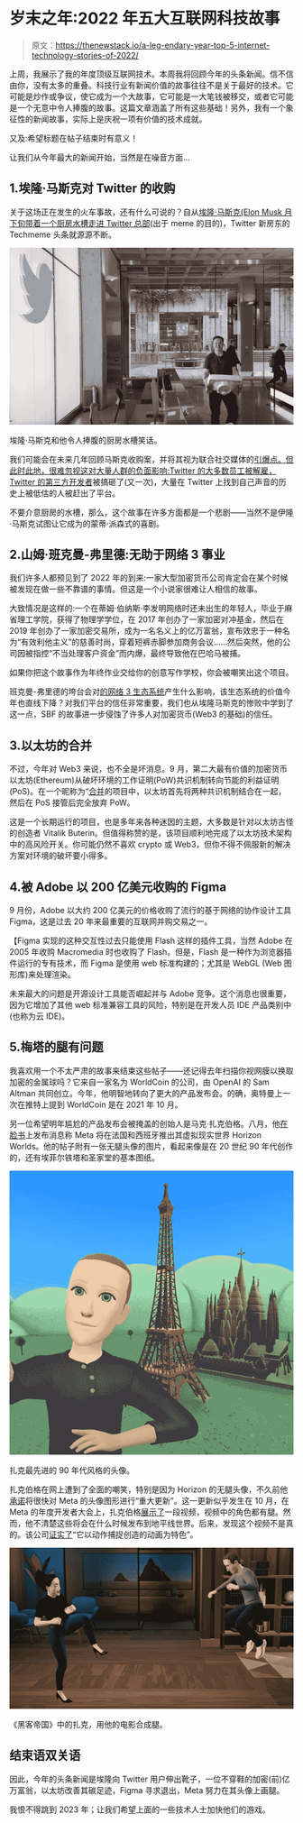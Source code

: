 # 岁末之年:2022 年五大互联网科技故事

> 原文：<https://thenewstack.io/a-leg-endary-year-top-5-internet-technology-stories-of-2022/>

上周，我展示了我的年度顶级互联网技术。本周我将回顾今年的头条新闻。信不信由你，没有太多的重叠。科技行业有新闻价值的故事往往不是关于最好的技术。它可能是炒作或争议，使它成为一个大故事，它可能是一大笔钱被移交，或者它可能是一个无意中令人捧腹的故事。这篇文章涵盖了所有这些基础！另外，我有一个象征性的新闻故事，实际上是庆祝一项有价值的技术成就。

又及:希望标题在帖子结束时有意义！

让我们从今年最大的新闻开始，当然是在噪音方面…

## 1.埃隆·马斯克对 Twitter 的收购

关于这场正在发生的火车事故，还有什么可说的？自从[埃隆·马斯克(Elon Musk 月下旬带着一个厨房水槽走进 Twitter 总部](https://thenewstack.io/twitter-turmoil-we-need-an-open-protocol-for-public-discourse/)(出于 meme 的目的)，Twitter 新房东的 Techmeme 头条就源源不断。

![](img/d777d3988b9d321a8caa400430b32d62.png)

埃隆·马斯克和他令人捧腹的厨房水槽笑话。

我们可能会在未来几年回顾马斯克收购案，并将其视为联合社交媒体的[引爆点。但此时此地，很难忽视这对大量人群的负面影响:Twitter 的大多数员工被解雇，](https://thenewstack.io/devs-are-excited-by-activitypub-open-protocol-for-mastodon/) [Twitter 的第三方开发者](https://thenewstack.io/developers-twitter-wants-your-bots-and-other-read-write-apps/)被搞砸了(又一次)，大量在 Twitter 上找到自己声音的历史上被低估的人被赶出了平台。

不要介意厨房的水槽，那么，这个故事在许多方面都是一个悲剧——当然不是伊隆·马斯克试图让它成为的蒙蒂·派森式的喜剧。

## 2.山姆·班克曼-弗里德:无助于网络 3 事业

我们许多人都预见到了 2022 年的到来:一家大型加密货币公司肯定会在某个时候被发现在做一些不靠谱的事情。但这是一个小说家很难让人相信的故事。

大致情况是这样的:一个在蒂姆·伯纳斯·李发明网络时还未出生的年轻人，毕业于麻省理工学院，获得了物理学学位，在 2017 年创办了一家加密对冲基金，然后在 2019 年创办了一家加密交易所，成为一名名义上的亿万富翁，宣布效忠于一种名为“有效利他主义”的慈善时尚，穿着短裤赤脚参加商务会议……然后突然，他的公司因被指控“不当处理客户资金”而内爆，最终导致他在巴哈马被捕。

如果你把这个故事作为年终作业交给你的创意写作学校，你会被嘲笑出这个项目。

班克曼-弗里德的垮台会对[的网络 3 生态系统](https://thenewstack.io/web3-developer-ecosystem/)产生什么影响，该生态系统的价值今年也直线下降？对我们平台的信任非常重要，我们也从埃隆马斯克的惨败中学到了这一点，SBF 的故事进一步侵蚀了许多人对加密货币(Web3 的基础)的信任。

## 3.以太坊的合并

不过，今年对 Web3 来说，也不全是坏消息。9 月，第二大最有价值的加密货币以太坊(Ethereum)从破坏环境的工作证明(PoW)共识机制转向节能的利益证明(PoS)。在一个昵称为“[合并](https://thenewstack.io/ethereums-big-day-how-the-merge-will-impact-web3-developers/)的项目中，以太坊首先将两种共识机制结合在一起，然后在 PoS 接管后完全放弃 PoW。

这是一个长期运行的项目，也是多年来各种迷因的主题，大多数是针对以太坊古怪的创造者 Vitalik Buterin。但值得称赞的是，该项目顺利地完成了以太坊技术架构中的高风险开关。你可能仍然不喜欢 crypto 或 Web3，但你不得不佩服新的解决方案对环境的破坏要小得多。

## 4.被 Adobe 以 200 亿美元收购的 Figma

9 月份，Adobe 以大约 200 亿美元的价格收购了流行的基于网络的协作设计工具 Figma，这是过去 20 年来最重要的互联网并购交易之一。

【Figma 实现的这种交互性过去只能使用 Flash 这样的插件工具，当然 Adobe 在 2005 年收购 Macromedia 时也收购了 Flash。但是，Flash 是一种作为浏览器插件运行的专有技术，而 Figma 是使用 web 标准构建的；尤其是 WebGL (Web 图形库)来处理渲染。

未来最大的问题是开源设计工具能否崛起并与 Adobe 竞争。这个消息也很重要，因为它增加了其他 web 标准兼容工具的风险，特别是在开发人员 IDE 产品类别中(也称为云 IDE)。

## 5.梅塔的腿有问题

我喜欢用一个不太严肃的故事来结束这些帖子——还记得去年扫描你视网膜以换取加密的金属球吗？它来自一家名为 WorldCoin 的公司，由 OpenAI 的 Sam Altman 共同创立。今年，他明智地转向了更大的产品发布会。的确，奥特曼上一次在推特上提到 WorldCoin 是在 2021 年 10 月。

另一位希望明年尴尬的产品发布会被掩盖的创始人是马克·扎克伯格。八月，他[在脸书](https://www.facebook.com/zuck/posts/pfbid0239ErWnxLdBKcn81sip2psu4sf8AWNwEAeobFLKsKjVC2wu1Ni2JGo2Mxbk5nTzNBl?__cft__%5B0%5D=AZVBCjN-O1cmqd3sVdpHoRPtvBE3YIR72rMfyDA0_6I1rUjpqnwn_GRR5nfVohlnkDQfOrnxnv-SbchCYa76d3qdU6GmmOVxE8g9vWpD-U_x-Aw5mb2Byfdd4yvloW4PB69v41Uz6h-A65pjCBMDdf8H2QZkIgFjyQDH4UNsm4QwGQ&__tn__=%2CO%2CP-R)上发布消息称 Meta 将在法国和西班牙推出其虚拟现实世界 Horizon Worlds。他的帖子附有一张无腿头像的图片，看起来像是在 20 世纪 90 年代创作的，还有埃菲尔铁塔和圣家堂的基本图纸。

![](img/a6c3d69e1995547b2ef971ed9c58cb7d.png)

扎克最先进的 90 年代风格的头像。

扎克伯格在网上遭到了全面的嘲笑，特别是因为 Horizon 的无腿头像，不久前他[承诺](https://www.facebook.com/zuck/posts/pfbid0qdkJp61pRmG75n4vHe4W7PSquycbRPmKrfCY6hP7jgPCUkksBXcJw1n25W6EWMU4l?__cft__%5B0%5D=AZU1lTKtsbdkaAKmc2CVuEPIQVJ9IB2NiPX1xaF8FBWUs3JrJl_qHYZTx-f2KnJ_VlMrrmSDTcEzES84V34EThfI4e81His5D5tGyqG7_DAS-C_eBuIKiyb90rzzSiclnr1XZa90b_9tTk7g13wClG9wDPUk3cXaqD8hcbpNjT1mww&__tn__=%2CO%2CP-R)将很快对 Meta 的头像图形进行“重大更新”。这一更新似乎发生在 10 月，在 Meta 的年度开发者大会上，扎克伯格[展示了](https://www.theverge.com/2022/10/11/23390503/meta-quest-horizon-avatars-legs)一段视频，视频中的角色都有腿。然而，他不清楚这些将会在什么时候发布到地平线世界。后来，发现这个视频不是真的。该公司[证实了](https://uploadvr.com/meta-avatar-legs-connect/)“它以动作捕捉创造的动画为特色”。

![](img/cddc1573ca4c96cf0549f5b644f30879.png)

《黑客帝国》中的扎克，用他的电影合成腿。

## 结束语双关语

因此，今年的头条新闻是埃隆向 Twitter 用户伸出靴子，一位不穿鞋的加密(前)亿万富翁，以太坊改善其碳足迹，Figma 寻求退出，Meta 努力在其头像上画腿。

我恨不得跳到 2023 年；让我们希望上面的一些技术人士加快他们的游戏。

<svg xmlns:xlink="http://www.w3.org/1999/xlink" viewBox="0 0 68 31" version="1.1"><title>Group</title> <desc>Created with Sketch.</desc></svg>